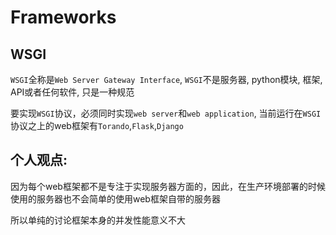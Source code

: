 # Frameworks

## WSGI

`WSGI`全称是`Web Server Gateway Interface`, `WSGI`不是服务器, python模块, 框架, API或者任何软件, 只是一种规范

要实现`WSGI`协议，必须同时实现`web server`和`web application`, 当前运行在`WSGI`协议之上的web框架有`Torando`,`Flask`,`Django`


## 个人观点:

因为每个web框架都不是专注于实现服务器方面的，因此，在生产环境部署的时候使用的服务器也不会简单的使用web框架自带的服务器

所以单纯的讨论框架本身的并发性能意义不大
